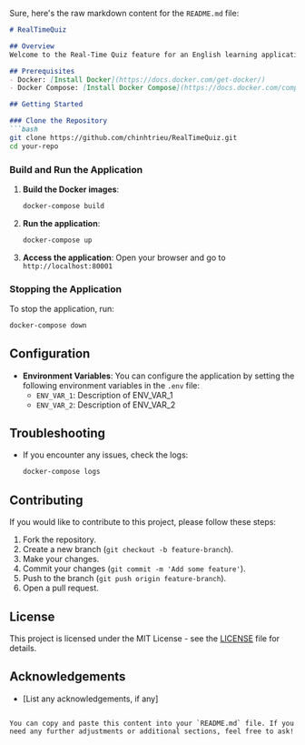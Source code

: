 Sure, here's the raw markdown content for the `README.md` file:

```markdown
# RealTimeQuiz

## Overview
Welcome to the Real-Time Quiz feature for an English learning application. This feature will allow users to answer questions in real-time, compete with others, and see their scores updated live on a leaderboard.

## Prerequisites
- Docker: [Install Docker](https://docs.docker.com/get-docker/)
- Docker Compose: [Install Docker Compose](https://docs.docker.com/compose/install/)

## Getting Started

### Clone the Repository
```bash
git clone https://github.com/chinhtrieu/RealTimeQuiz.git
cd your-repo
```

### Build and Run the Application
1. **Build the Docker images**:
    ```bash
    docker-compose build
    ```

2. **Run the application**:
    ```bash
    docker-compose up
    ```

3. **Access the application**:
    Open your browser and go to `http://localhost:80001`

### Stopping the Application
To stop the application, run:
```bash
docker-compose down
```

## Configuration
- **Environment Variables**: You can configure the application by setting the following environment variables in the `.env` file:
    - `ENV_VAR_1`: Description of ENV_VAR_1
    - `ENV_VAR_2`: Description of ENV_VAR_2

## Troubleshooting
- If you encounter any issues, check the logs:
    ```bash
    docker-compose logs
    ```

## Contributing
If you would like to contribute to this project, please follow these steps:
1. Fork the repository.
2. Create a new branch (`git checkout -b feature-branch`).
3. Make your changes.
4. Commit your changes (`git commit -m 'Add some feature'`).
5. Push to the branch (`git push origin feature-branch`).
6. Open a pull request.

## License
This project is licensed under the MIT License - see the [LICENSE](LICENSE) file for details.

## Acknowledgements
- [List any acknowledgements, if any]
```

You can copy and paste this content into your `README.md` file. If you need any further adjustments or additional sections, feel free to ask!
